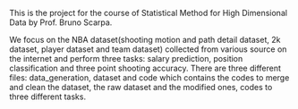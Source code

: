 This is the project for the course of Statistical Method for High Dimensional Data by Prof. Bruno Scarpa. 

We focus on the NBA dataset(shooting motion and path detail dataset, 2k dataset, player dataset and team dataset) collected from various source on the internet and perform three tasks: salary prediction, position classification and three point shooting accuracy.
There are three different files: data_generation, dataset and code which contains the codes to merge and clean the dataset, the raw dataset and the modified ones, codes to three different tasks.
